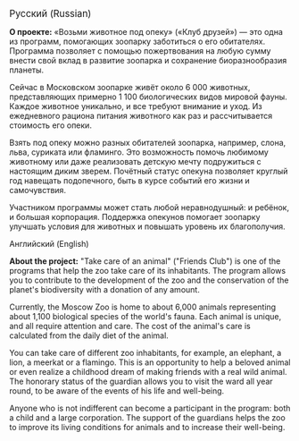 <big>Русский (Russian)</big>

<b>О проекте:</b>
«Возьми животное под опеку» («Клуб друзей») — это одна из программ, помогающих зоопарку заботиться о его обитателях. Программа позволяет с помощью пожертвования на любую сумму внести свой вклад в развитие зоопарка и сохранение биоразнообразия планеты.

Сейчас в Московском зоопарке живёт около 6 000 животных, представляющих примерно 1 100 биологических видов мировой фауны. Каждое животное уникально, и все требуют внимание и уход. Из ежедневного рациона питания животного как раз и рассчитывается стоимость его опеки.

Взять под опеку можно разных обитателей зоопарка, например, слона, льва, суриката или фламинго. Это возможность помочь любимому животному или даже реализовать детскую мечту подружиться с настоящим диким зверем. Почётный статус опекуна позволяет круглый год навещать подопечного, быть в курсе событий его жизни и самочувствия.

Участником программы может стать любой неравнодушный: и ребёнок, и большая корпорация. Поддержка опекунов помогает зоопарку улучшать условия для животных и повышать уровень их благополучия.

Английский (English)

<b>About the project:</b>
"Take care of an animal" ("Friends Club") is one of the programs that help the zoo take care of its inhabitants. The program allows you to contribute to the development of the zoo and the conservation of the planet's biodiversity with a donation of any amount.

Currently, the Moscow Zoo is home to about 6,000 animals representing about 1,100 biological species of the world's fauna. Each animal is unique, and all require attention and care. The cost of the animal's care is calculated from the daily diet of the animal.

You can take care of different zoo inhabitants, for example, an elephant, a lion, a meerkat or a flamingo. This is an opportunity to help a beloved animal or even realize a childhood dream of making friends with a real wild animal. The honorary status of the guardian allows you to visit the ward all year round, to be aware of the events of his life and well-being.

Anyone who is not indifferent can become a participant in the program: both a child and a large corporation. The support of the guardians helps the zoo to improve its living conditions for animals and to increase their well-being.
